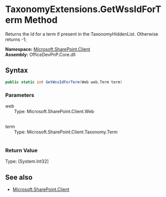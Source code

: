 # TaxonomyExtensions.GetWssIdForTerm Method  
Returns the Id for a term if present in the TaxonomyHiddenList. Otherwise returns -1;  

**Namespace:** [Microsoft.SharePoint.Client](Microsoft.SharePoint.Client.md)  
**Assembly:** OfficeDevPnP.Core.dll  
## Syntax
```C#
public static int GetWssIdForTerm(Web web,Term term)
```
### Parameters
*web*  
&emsp;&emsp;Type: Microsoft.SharePoint.Client.Web  
&emsp;&emsp;  
  
*term*  
&emsp;&emsp;Type: Microsoft.SharePoint.Client.Taxonomy.Term  
&emsp;&emsp;  
  
### Return Value
Type: [System.Int32]  


## See also
- [Microsoft.SharePoint.Client](Microsoft.SharePoint.Client.md)
